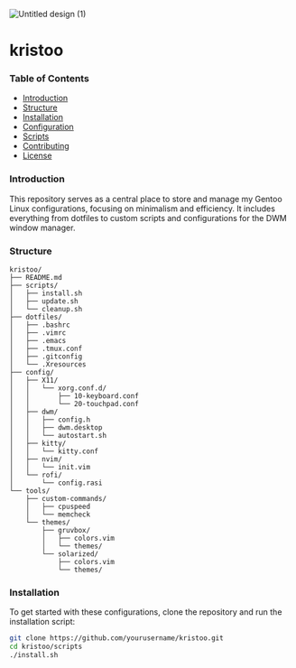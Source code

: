 
![Untitled design (1)](https://github.com/user-attachments/assets/5f7c3412-70b1-4937-af27-e73f96ad7f41)

# kristoo

### Table of Contents

- [Introduction](#introduction)
- [Structure](#structure)
- [Installation](#installation)
- [Configuration](#configuration)
- [Scripts](#scripts)
- [Contributing](#contributing)
- [License](#license)

### Introduction

This repository serves as a central place to store and manage my Gentoo Linux configurations, focusing on minimalism and efficiency. It includes everything from dotfiles to custom scripts and configurations for the DWM window manager.

### Structure

```
kristoo/
├── README.md
├── scripts/
│   ├── install.sh
│   ├── update.sh
│   └── cleanup.sh
├── dotfiles/
│   ├── .bashrc
│   ├── .vimrc
│   ├── .emacs
│   ├── .tmux.conf
│   ├── .gitconfig
│   └── .Xresources
├── config/
│   ├── X11/
│   │   └── xorg.conf.d/
│   │       ├── 10-keyboard.conf
│   │       └── 20-touchpad.conf
│   ├── dwm/
│   │   ├── config.h
│   │   ├── dwm.desktop
│   │   └── autostart.sh
│   ├── kitty/
│   │   └── kitty.conf
│   ├── nvim/
│   │   └── init.vim
│   └── rofi/
│       └── config.rasi
└── tools/
    ├── custom-commands/
    │   ├── cpuspeed
    │   └── memcheck
    └── themes/
        ├── gruvbox/
        │   ├── colors.vim
        │   └── themes/
        └── solarized/
            ├── colors.vim
            └── themes/

```

### Installation

To get started with these configurations, clone the repository and run the installation script:

```bash
git clone https://github.com/yourusername/kristoo.git
cd kristoo/scripts
./install.sh


